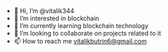 - 👋 Hi, I’m @vitalik344
- 👀 I’m interested in blockchain
- 🌱 I’m currently learning blockchain technology
- 💞️ I’m looking to collaborate on projects related to it
- 📫 How to reach me vitalikbutrin6@gmail.com

<!---
vitalik344/vitalik344 is a ✨ special ✨ repository because its `README.md` (this file) appears on your GitHub profile.
You can click the Preview link to take a look at your changes.
--->
